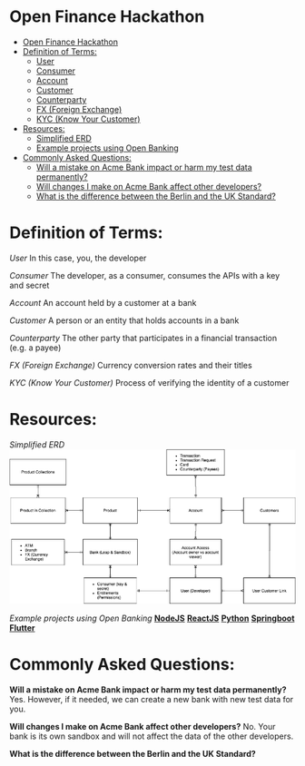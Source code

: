 Open Finance Hackathon
=========

<!--ts-->
  * [Open Finance Hackathon](#open-finance-hackathon)
   * [Definition of Terms:](#definition-of-terms)
      * [User](#user)
      * [Consumer](#consumer)
      * [Account](#account)
      * [Customer](#customer)
      * [Counterparty](#counterparty)
      * [FX (Foreign Exchange)](#fx-foreign-exchange)
      * [KYC (Know Your Customer)](#kyc-know-your-customer)
   * [Resources:](#resources)
      * [Simplified ERD](#simplified-erd)
      * [Example projects using Open Banking](#example-projects-using-open-banking)
   * [Commonly Asked Questions:](#commonly-asked-questions)
      * [Will a mistake on Acme Bank impact or harm my test data permanently?](#will-a-mistake-on-acme-bank-impact-or-harm-my-test-data-permanently)
      * [Will changes I make on Acme Bank affect other developers?](#will-changes-i-make-on-acme-bank-affect-other-developers)
      * [What is the difference between the Berlin and the UK Standard?](#what-is-the-difference-between-the-berlin-and-the-uk-standard)
<!--te-->

Definition of Terms:
=====

*User*
In this case, you, the developer


*Consumer*
The developer, as a consumer, consumes the APIs with a key and secret


*Account*
An account held by a customer at a bank


*Customer*
A person or an entity that holds accounts in a bank


*Counterparty*
The other party that participates in a financial transaction (e.g. a payee)


*FX (Foreign Exchange)*
Currency conversion rates and their titles


*KYC (Know Your Customer)*
Process of verifying the identity of a customer


Resources:
=====

*Simplified ERD*
![Simplified ERD for the Hackathon](Hackathon_ERD.png)



*Example projects using Open Banking*
[**NodeJS**]()
[**ReactJS**]()
[**Python**]()
[**Springboot**]()
[**Flutter**]()



Commonly Asked Questions:
=====

**Will a mistake on Acme Bank impact or harm my test data permanently?**
Yes. However, if it needed, we can create a new bank with new test data for you. 


**Will changes I make on Acme Bank affect other developers?**
No. Your bank is its own sandbox and will not affect the data of the other developers.


**What is the difference between the Berlin and the UK Standard?**

